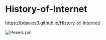# History-of-Internet

https://bdavies3.github.io/History-of-Internet/

![Pexels pic](images/pexels-markus-spiske-1089438.jpg)
